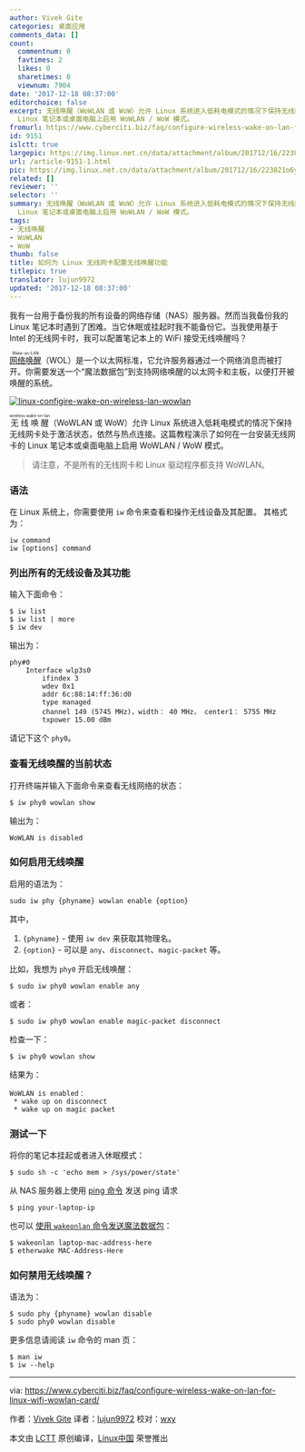 ```yaml
---
author: Vivek Gite
categories: 桌面应用
comments_data: []
count:
  commentnum: 0
  favtimes: 2
  likes: 0
  sharetimes: 0
  viewnum: 7904
date: '2017-12-18 08:37:00'
editorchoice: false
excerpt: 无线唤醒（WoWLAN 或 WoW）允许 Linux 系统进入低耗电模式的情况下保持无线网卡处于激活状态，依然与热点连接。这篇教程演示了如何在一台安装无线网卡的
  Linux 笔记本或桌面电脑上启用 WoWLAN / WoW 模式。
fromurl: https://www.cyberciti.biz/faq/configure-wireless-wake-on-lan-for-linux-wifi-wowlan-card/
id: 9151
islctt: true
largepic: https://img.linux.net.cn/data/attachment/album/201712/16/223821o6ys03xrysrrs4ae.jpg
url: /article-9151-1.html
pic: https://img.linux.net.cn/data/attachment/album/201712/16/223821o6ys03xrysrrs4ae.jpg.thumb.jpg
related: []
reviewer: ''
selector: ''
summary: 无线唤醒（WoWLAN 或 WoW）允许 Linux 系统进入低耗电模式的情况下保持无线网卡处于激活状态，依然与热点连接。这篇教程演示了如何在一台安装无线网卡的
  Linux 笔记本或桌面电脑上启用 WoWLAN / WoW 模式。
tags:
- 无线唤醒
- WoWLAN
- WoW
thumb: false
title: 如何为 Linux 无线网卡配置无线唤醒功能
titlepic: true
translator: lujun9972
updated: '2017-12-18 08:37:00'
---
```


我有一台用于备份我的所有设备的网络存储（NAS）服务器。然而当我备份我的 Linux 笔记本时遇到了困难。当它休眠或挂起时我不能备份它。当我使用基于 Intel 的无线网卡时，我可以配置笔记本上的 WiFi 接受无线唤醒吗？


<ruby> <a href="https://www.cyberciti.biz/tips/linux-send-wake-on-lan-wol-magic-packets.html">  网络唤醒 </a> <rt>  Wake-on-LAN </rt></ruby>（WOL）是一个以太网标准，它允许服务器通过一个网络消息而被打开。你需要发送一个“魔法数据包”到支持网络唤醒的以太网卡和主板，以便打开被唤醒的系统。


[![linux-configire-wake-on-wireless-lan-wowlan](https://img.linux.net.cn/data/attachment/album/201712/16/223821o6ys03xrysrrs4ae.jpg)](https://www.cyberciti.biz/media/new/faq/2017/12/linux-configire-wake-on-wireless-lan-wowlan.jpg)


<ruby> 无线唤醒 <rt>  wireless wake-on-lan </rt></ruby>（WoWLAN 或 WoW）允许 Linux 系统进入低耗电模式的情况下保持无线网卡处于激活状态，依然与热点连接。这篇教程演示了如何在一台安装无线网卡的 Linux 笔记本或桌面电脑上启用 WoWLAN / WoW 模式。



> 
> 请注意，不是所有的无线网卡和 Linux 驱动程序都支持 WoWLAN。
> 
> 
> 


### 语法


在 Linux 系统上，你需要使用 `iw` 命令来查看和操作无线设备及其配置。 其格式为：



```
iw command
iw [options] command

```

### 列出所有的无线设备及其功能


输入下面命令：



```
$ iw list
$ iw list | more
$ iw dev

```

输出为：



```
phy#0
    Interface wlp3s0
        ifindex 3
        wdev 0x1
        addr 6c:88:14:ff:36:d0
        type managed
        channel 149 (5745 MHz)，width： 40 MHz， center1： 5755 MHz
        txpower 15.00 dBm

```

请记下这个 `phy0`。


### 查看无线唤醒的当前状态


打开终端并输入下面命令来查看无线网络的状态：



```
$ iw phy0 wowlan show

```

输出为：



```
WoWLAN is disabled

```

### 如何启用无线唤醒


启用的语法为：


`sudo iw phy {phyname} wowlan enable {option}`


其中，


1. `{phyname}` - 使用 `iw dev` 来获取其物理名。
2. `{option}` - 可以是 `any`、`disconnect`、`magic-packet` 等。


比如，我想为 `phy0` 开启无线唤醒：



```
$ sudo iw phy0 wowlan enable any

```

或者：



```
$ sudo iw phy0 wowlan enable magic-packet disconnect

```

检查一下：



```
$ iw phy0 wowlan show

```

结果为：



```
WoWLAN is enabled：
 * wake up on disconnect
 * wake up on magic packet

```

### 测试一下


将你的笔记本挂起或者进入休眠模式：



```
$ sudo sh -c 'echo mem > /sys/power/state'

```

从 NAS 服务器上使用 [ping 命令](https://www.cyberciti.biz/faq/unix-ping-command-examples/ "See Linux/Unix ping command examples for more info") 发送 ping 请求



```
$ ping your-laptop-ip

```

也可以 [使用 `wakeonlan` 命令发送魔法数据包](https://www.cyberciti.biz/faq/apple-os-x-wake-on-lancommand-line-utility/)：



```
$ wakeonlan laptop-mac-address-here
$ etherwake MAC-Address-Here

```

### 如何禁用无线唤醒？


语法为：



```
$ sudo phy {phyname} wowlan disable
$ sudo phy0 wowlan disable

```

更多信息请阅读 `iw` 命令的 man 页：



```
$ man iw
$ iw --help

```



---


via: <https://www.cyberciti.biz/faq/configure-wireless-wake-on-lan-for-linux-wifi-wowlan-card/>


作者：[Vivek Gite](https://twitter.com/nixcraft) 译者：[lujun9972](https://github.com/lujun9972) 校对：[wxy](https://github.com/wxy)


本文由 [LCTT](https://github.com/LCTT/TranslateProject) 原创编译，[Linux中国](https://linux.cn/) 荣誉推出